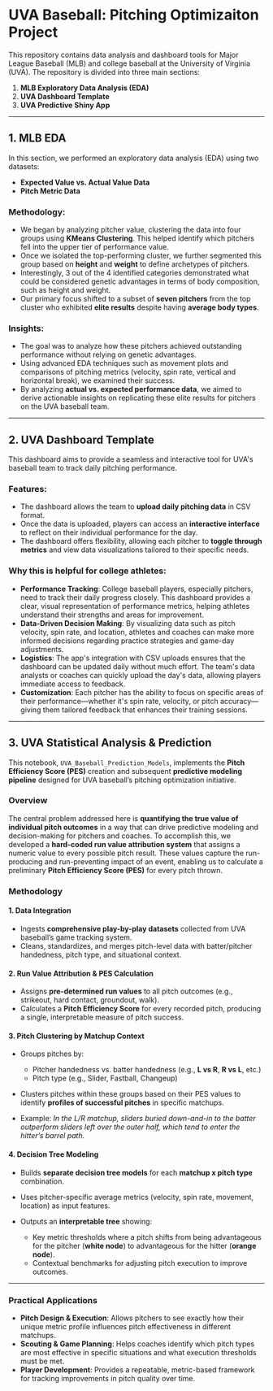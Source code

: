 # UVA Baseball: Pitching Optimizaiton Project

This repository contains data analysis and dashboard tools for Major League Baseball (MLB) and college baseball at the University of Virginia (UVA). The repository is divided into three main sections:

1. **MLB Exploratory Data Analysis (EDA)**
2. **UVA Dashboard Template**
3. **UVA Predictive Shiny App**

---

## 1. MLB EDA

In this section, we performed an exploratory data analysis (EDA) using two datasets:
- **Expected Value vs. Actual Value Data**
- **Pitch Metric Data**

### Methodology:
- We began by analyzing pitcher value, clustering the data into four groups using **KMeans Clustering**. This helped identify which pitchers fell into the upper tier of performance value.
- Once we isolated the top-performing cluster, we further segmented this group based on **height** and **weight** to define archetypes of pitchers.
- Interestingly, 3 out of the 4 identified categories demonstrated what could be considered genetic advantages in terms of body composition, such as height and weight.
- Our primary focus shifted to a subset of **seven pitchers** from the top cluster who exhibited **elite results** despite having **average body types**.

### Insights:
- The goal was to analyze how these pitchers achieved outstanding performance without relying on genetic advantages.
- Using advanced EDA techniques such as movement plots and comparisons of pitching metrics (velocity, spin rate, vertical and horizontal break), we examined their success.
- By analyzing **actual vs. expected performance data**, we aimed to derive actionable insights on replicating these elite results for pitchers on the UVA baseball team.

---

## 2. UVA Dashboard Template

This dashboard aims to provide a seamless and interactive tool for UVA's baseball team to track daily pitching performance.

### Features:
- The dashboard allows the team to **upload daily pitching data** in CSV format.
- Once the data is uploaded, players can access an **interactive interface** to reflect on their individual performance for the day.
- The dashboard offers flexibility, allowing each pitcher to **toggle through metrics** and view data visualizations tailored to their specific needs.

### Why this is helpful for college athletes:
- **Performance Tracking**: College baseball players, especially pitchers, need to track their daily progress closely. This dashboard provides a clear, visual representation of performance metrics, helping athletes understand their strengths and areas for improvement.
- **Data-Driven Decision Making**: By visualizing data such as pitch velocity, spin rate, and location, athletes and coaches can make more informed decisions regarding practice strategies and game-day adjustments.
- **Logistics**: The app's integration with CSV uploads ensures that the dashboard can be updated daily without much effort. The team's data analysts or coaches can quickly upload the day's data, allowing players immediate access to feedback.
- **Customization**: Each pitcher has the ability to focus on specific areas of their performance—whether it's spin rate, velocity, or pitch accuracy—giving them tailored feedback that enhances their training sessions.

---

## 3. UVA Statistical Analysis & Prediction

This notebook, `UVA_Baseball_Prediction_Models`,  implements the **Pitch Efficiency Score (PES)** creation and subsequent **predictive modeling pipeline** designed for UVA baseball’s pitching optimization initiative.

### Overview

The central problem addressed here is **quantifying the true value of individual pitch outcomes** in a way that can drive predictive modeling and decision-making for pitchers and coaches.
To accomplish this, we developed a **hard-coded run value attribution system** that assigns a numeric value to every possible pitch result. These values capture the run-producing and run-preventing impact of an event, enabling us to calculate a preliminary **Pitch Efficiency Score (PES)** for every pitch thrown.


### Methodology

#### 1. **Data Integration**

* Ingests **comprehensive play-by-play datasets** collected from UVA baseball’s game tracking system.
* Cleans, standardizes, and merges pitch-level data with batter/pitcher handedness, pitch type, and situational context.

#### 2. **Run Value Attribution & PES Calculation**

* Assigns **pre-determined run values** to all pitch outcomes (e.g., strikeout, hard contact, groundout, walk).
* Calculates a **Pitch Efficiency Score** for every recorded pitch, producing a single, interpretable measure of pitch success.

#### 3. **Pitch Clustering by Matchup Context**

* Groups pitches by:

  * Pitcher handedness vs. batter handedness (e.g., **L vs R**, **R vs L**, etc.)
  * Pitch type (e.g., Slider, Fastball, Changeup)
* Clusters pitches within these groups based on their PES values to identify **profiles of successful pitches** in specific matchups.
* Example: *In the L/R matchup, sliders buried down-and-in to the batter outperform sliders left over the outer half, which tend to enter the hitter’s barrel path.*

#### 4. **Decision Tree Modeling**

* Builds **separate decision tree models** for each **matchup x pitch type** combination.
* Uses pitcher-specific average metrics (velocity, spin rate, movement, location) as input features.
* Outputs an **interpretable tree** showing:

  * Key metric thresholds where a pitch shifts from being advantageous for the pitcher (**white node**) to advantageous for the hitter (**orange node**).
  * Contextual benchmarks for adjusting pitch execution to improve outcomes.

---

### Practical Applications

* **Pitch Design & Execution**: Allows pitchers to see exactly how their unique metric profile influences pitch effectiveness in different matchups.
* **Scouting & Game Planning**: Helps coaches identify which pitch types are most effective in specific situations and what execution thresholds must be met.
* **Player Development**: Provides a repeatable, metric-based framework for tracking improvements in pitch quality over time.
